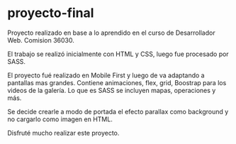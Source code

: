 # proyecto-final
Proyecto realizado en base a lo aprendido en el curso de Desarrollador Web. Comision 36030.

El trabajo se realizó inicialmente con HTML y CSS, luego fue procesado por SASS. 

El proyecto fué realizado en Mobile First y luego de va adaptando a pantallas mas grandes. Contiene animaciones, flex, grid, Boostrap para los videos de la galería. Lo que es SASS se incluyen mapas, operaciones y más. 

Se decide crearle a modo de portada el efecto parallax como background y no cargarlo como imagen en HTML.

Disfruté mucho realizar este proyecto.

